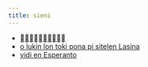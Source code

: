 ```yaml
---
title: sieni
---
```


* [󱥄​󱤮​󱤬​󱥬​󱥔​󱥍󱦗󱥠󱥔󱦘](/sp)
* [o lukin lon toki pona pi sitelen Lasina](/tp)
* [vidi en Esperanto](/eo)